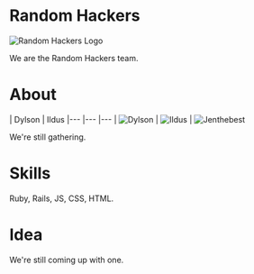 Random Hackers
==============
![Random Hackers Logo](http://i.imgur.com/wt91X85.png)

We are the Random Hackers team.


About
=====

| Dylson | Ildus
|--- |--- |---
| ![Dylson](https://pbs.twimg.com/profile_images/427202043929825280/o5ZFxcJq.png) | ![Ildus](https://pbs.twimg.com/profile_images/1318954004/a_1d9140f1.jpg) | ![Jenthebest](http://http://cl.ly/image/0H1C1h2d2602/jen.png)

We're still gathering.


Skills
======
Ruby, Rails, JS, CSS, HTML.

Idea
====

We're still coming up with one.